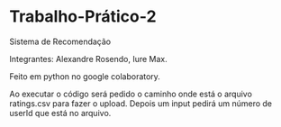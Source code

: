 # Trabalho-Prático-2
Sistema de Recomendação

Integrantes: Alexandre Rosendo, Iure Max.

Feito em python no google colaboratory.

Ao executar o código será pedido o caminho onde está o arquivo ratings.csv para fazer o upload. Depois um input pedirá um número de userId que está no arquivo.
